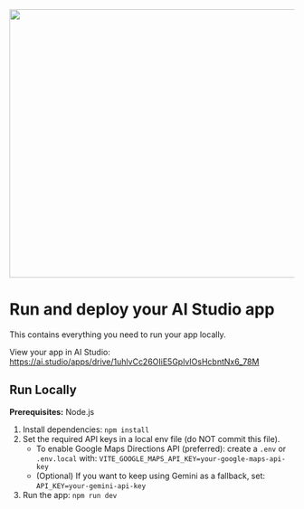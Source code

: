<div align="center">
<img width="1200" height="475" alt="GHBanner" src="https://github.com/user-attachments/assets/0aa67016-6eaf-458a-adb2-6e31a0763ed6" />
</div>

# Run and deploy your AI Studio app

This contains everything you need to run your app locally.

View your app in AI Studio: https://ai.studio/apps/drive/1uhlvCc26OIiE5GplvIOsHcbntNx6_78M

## Run Locally

**Prerequisites:**  Node.js


1. Install dependencies:
   `npm install`
2. Set the required API keys in a local env file (do NOT commit this file).
    - To enable Google Maps Directions API (preferred): create a `.env` or `.env.local` with:
       `VITE_GOOGLE_MAPS_API_KEY=your-google-maps-api-key`
    - (Optional) If you want to keep using Gemini as a fallback, set:
       `API_KEY=your-gemini-api-key`
3. Run the app:
   `npm run dev`
